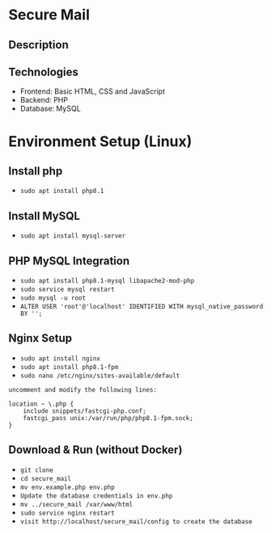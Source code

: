 # Secure Mail

## Description

## Technologies

-   Frontend: Basic HTML, CSS and JavaScript
-   Backend: PHP
-   Database: MySQL

# Environment Setup (Linux)

## Install php

-   `sudo apt install php8.1`

## Install MySQL

-   `sudo apt install mysql-server`

## PHP MySQL Integration

-   `sudo apt install php8.1-mysql libapache2-mod-php`
-   `sudo service mysql restart`
-   `sudo mysql -u root`
-   `ALTER USER 'root'@'localhost' IDENTIFIED WITH mysql_native_password BY '';`

## Nginx Setup

-   `sudo apt install nginx`
-   `sudo apt install php8.1-fpm`
-   `sudo nano /etc/nginx/sites-available/default`

```
uncomment and modify the following lines:

location ~ \.php {
    include snippets/fastcgi-php.conf;
    fastcgi_pass unix:/var/run/php/php8.1-fpm.sock;
}
```

## Download & Run (without Docker)

-   `git clone `
-   `cd secure_mail`
-   `mv env.example.php env.php`
-   `Update the database credentials in env.php`
-   `mv ../secure_mail /var/www/html`
-   `sudo service nginx restart`
-   `visit http://localhost/secure_mail/config to create the database`
